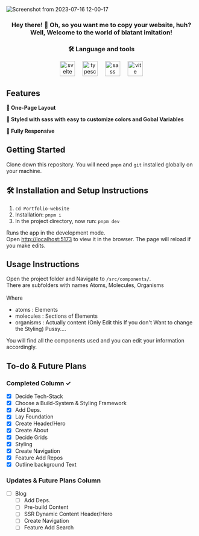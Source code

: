 ![Screenshot from 2023-07-16 12-00-17](https://github.com/xwedx00/Portfolio-Website/assets/117844799/6a84e965-525e-4494-87cd-0b6151cf9e78)

<h3 align="center">Hey there! 👋 Oh, so you want me to copy your website, huh? Well, Welcome to the world of blatant imitation!</h3>

###

<h3 align="center">🛠 Language and tools</h3>

<div align="center">
  <img src="https://cdn.jsdelivr.net/gh/devicons/devicon/icons/svelte/svelte-original.svg" height="40" alt="svelte logo"  />
  <img width="12" />
  <img src="https://cdn.jsdelivr.net/gh/devicons/devicon/icons/typescript/typescript-original.svg" height="40" alt="typescript logo"  />
  <img width="12" />
  <img src="https://cdn.jsdelivr.net/gh/devicons/devicon/icons/sass/sass-original.svg" height="40" alt="sass logo"  />
  <img width="12" />
  <img src="https://skillicons.dev/icons?i=vite" height="40" alt="vite logo"  />
</div>

###

## Features

**📖 One-Page Layout**

**🎨 Styled with sass with easy to customize colors and Gobal Variables**

**📱 Fully Responsive**

## Getting Started

Clone down this repository. You will need `pnpm` and `git` installed globally on your machine.

## 🛠 Installation and Setup Instructions

1. `cd Portfolio-website`
2. Installation: `pnpm i`
3. In the project directory, now run: `pnpm dev`

Runs the app in the development mode.\
Open [http://localhost:5173](http://localhost:3000) to view it in the browser.
The page will reload if you make edits.

## Usage Instructions

Open the project folder and Navigate to `/src/components/`. <br/>
There are subfolders with names Atoms, Molecules, Organisms <br/>
<br/>
Where

  - atoms : Elements
  - molecules : Sections of Elements
  - organisms : Actually content (Only Edit this If you don't Want to change the Styling) Pussy....

You will find all the components used and you can edit your information accordingly.

## To-do & Future Plans


### Completed Column ✓

  - [x] Decide Tech-Stack
  - [x] Choose a Build-System & Styling Framework
  - [x] Add Deps.
  - [x] Lay Foundation
  - [x] Create Header/Hero
  - [x] Create About
  - [x] Decide Grids
  - [x] Styling
  - [x] Create Navigation
  - [x] Feature Add Repos
  - [x] Outline background Text

### Updates & Future Plans Column 

- [ ] Blog
  - [ ] Add Deps.
  - [ ] Pre-build Content
  - [ ] SSR Dynamic Content Header/Hero
  - [ ] Create Navigation
  - [ ] Feature Add Search
